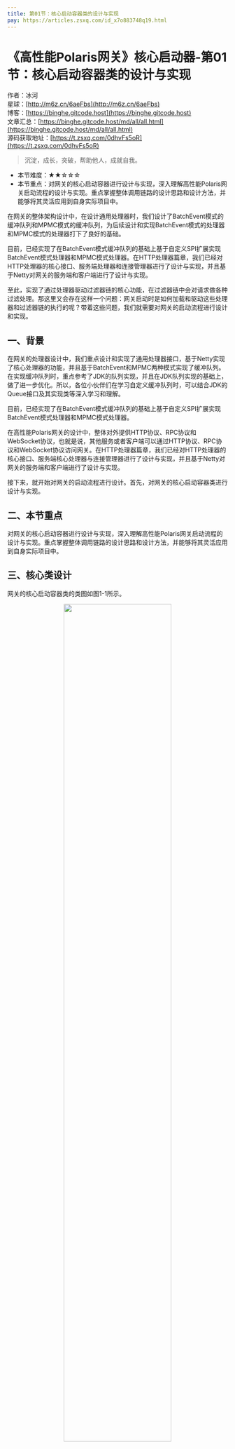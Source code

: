 ```yaml
---
title: 第01节：核心启动容器类的设计与实现
pay: https://articles.zsxq.com/id_x7o883748q19.html
---
```


# 《高性能Polaris网关》核心启动器-第01节：核心启动容器类的设计与实现

作者：冰河
<br/>星球：[http://m6z.cn/6aeFbs](http://m6z.cn/6aeFbs)
<br/>博客：[https://binghe.gitcode.host](https://binghe.gitcode.host)
<br/>文章汇总：[https://binghe.gitcode.host/md/all/all.html](https://binghe.gitcode.host/md/all/all.html)
<br/>源码获取地址：[https://t.zsxq.com/0dhvFs5oR](https://t.zsxq.com/0dhvFs5oR)

> 沉淀，成长，突破，帮助他人，成就自我。

* 本节难度：★★☆☆☆
* 本节重点：对网关的核心启动容器进行设计与实现，深入理解高性能Polaris网关启动流程的设计与实现。重点掌握整体调用链路的设计思路和设计方法，并能够将其灵活应用到自身实际项目中。

在网关的整体架构设计中，在设计通用处理器时，我们设计了BatchEvent模式的缓冲队列和MPMC模式的缓冲队列，为后续设计和实现BatchEvent模式的处理器和MPMC模式的处理器打下了良好的基础。

目前，已经实现了在BatchEvent模式缓冲队列的基础上基于自定义SPI扩展实现BatchEvent模式处理器和MPMC模式处理器。在HTTP处理器篇章，我们已经对HTTP处理器的核心接口、服务端处理器和连接管理器进行了设计与实现，并且基于Netty对网关的服务端和客户端进行了设计与实现。

至此，实现了通过处理器驱动过滤器链的核心功能，在过滤器链中会对请求做各种过滤处理。那这里又会存在这样一个问题：网关启动时是如何加载和驱动这些处理器和过滤器链的执行的呢？带着这些问题，我们就需要对网关的启动流程进行设计和实现。

## 一、背景

在网关的处理器设计中，我们重点设计和实现了通用处理器接口，基于Netty实现了核心处理器的功能，并且基于BatchEvent和MPMC两种模式实现了缓冲队列。在实现缓冲队列时，重点参考了JDK的队列实现，并且在JDK队列实现的基础上，做了进一步优化。所以，各位小伙伴们在学习自定义缓冲队列时，可以结合JDK的Queue接口及其实现类等深入学习和理解。

目前，已经实现了在BatchEvent模式缓冲队列的基础上基于自定义SPI扩展实现BatchEvent模式处理器和MPMC模式处理器。

在高性能Polaris网关的设计中，整体对外提供HTTP协议、RPC协议和WebSocket协议，也就是说，其他服务或者客户端可以通过HTTP协议、RPC协议和WebSocket协议访问网关。在HTTP处理器篇章，我们已经对HTTP处理器的核心接口、服务端核心处理器与连接管理器进行了设计与实现，并且基于Netty对网关的服务端和客户端进行了设计与实现。

接下来，就开始对网关的启动流程进行设计。首先，对网关的核心启动容器类进行设计与实现。

## 二、本节重点

对网关的核心启动容器进行设计与实现，深入理解高性能Polaris网关启动流程的设计与实现。重点掌握整体调用链路的设计思路和设计方法，并能够将其灵活应用到自身实际项目中。

## 三、核心类设计

网关的核心启动容器类的类图如图1-1所示。

<div align="center">
    <img src="https://binghe.gitcode.host/images/project/gateway/2025-07-15-001.png?raw=true" width="70%">
    <br/>
</div>

可以看到，网关的核心启动器主要由PolarisContainer类实现，PolarisContainer类实现了HttpProcessor接口，并实现了HttpProcessor接口的init()方法、start()方法和shutdown()方法。在PolarisContainer类中，还依赖了HttpServer类和HttpClient类。

**注意：这里重点给大家展示网关的启动容器类，其他代码的实现细节，大家可以自行到本节对应的源码分支进行查看，这里不再赘述。**

## 四、编码实现

本节，就对网关的核心启动容器类进行编码实现，其他代码的实现细节，大家可以自行到本节对应的源码分支进行查看，这里不再赘述。

PolarisContainer类是网关的核心启动容器实现类，实现了HttpProcessor接口，并实现了HttpProcessor接口中定义的init()方法、start()方法和shutdown()方法。并在PolarisContainer类的实现中，依赖了HttpServer类和HttpClient类。

源码详见：polaris-core工程下的io.binghe.polaris.core.container.PolarisContainer。

## 查看完整文章

加入[冰河技术](https://public.zsxq.com/groups/48848484411888.html)知识星球，解锁完整技术文章、小册、视频与完整代码

